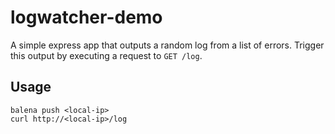 # logwatcher-demo

A simple express app that outputs a random log from a list of errors.
Trigger this output by executing a request to `GET /log`.

## Usage
```
balena push <local-ip>
curl http://<local-ip>/log
```